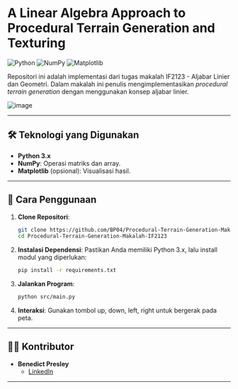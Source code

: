 # A Linear Algebra Approach to Procedural Terrain Generation and Texturing

![Python](https://img.shields.io/badge/Python-3.x-blue)
![NumPy](https://img.shields.io/badge/NumPy-1.26.4-green)
![Matplotlib](https://img.shields.io/badge/Matplotlib-3.8.1-orange)

Repositori ini adalah implementasi dari tugas makalah IF2123 - Aljabar Linier dan Geometri. Dalam makalah ini penulis mengimplementasikan *procedural terrain generation* dengan menggunakan konsep aljabar linier.

![image](https://github.com/user-attachments/assets/3b4a4eb8-758c-43df-8620-21d5e23c4772)

---

## 🛠️ Teknologi yang Digunakan

- **Python 3.x**
- **NumPy**: Operasi matriks dan array.
- **Matplotlib** (opsional): Visualisasi hasil.

---

## 🚀 Cara Penggunaan

1. **Clone Repositori**:
   ```bash
   git clone https://github.com/BP04/Procedural-Terrain-Generation-Makalah-IF2123.git
   cd Procedural-Terrain-Generation-Makalah-IF2123
   ```

2. **Instalasi Dependensi**:
   Pastikan Anda memiliki Python 3.x, lalu install modul yang diperlukan:
   ```bash
   pip install -r requirements.txt
   ```

3. **Jalankan Program**:
   ```bash
   python src/main.py
   ```
4. **Interaksi**:
   Gunakan tombol up, down, left, right untuk bergerak pada peta.

---

## 🧑‍💻 Kontributor

- **Benedict Presley**  
  - [LinkedIn](https://www.linkedin.com/in/benedict-presley-b834ab29a/)

---
